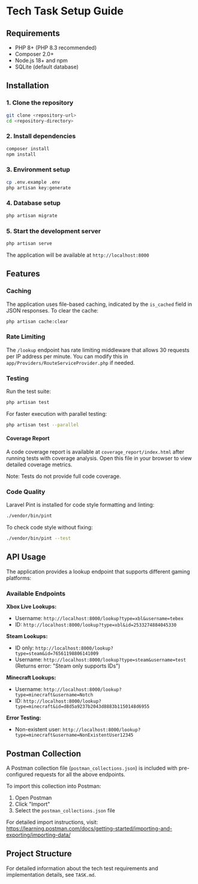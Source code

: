 # Tech Task Setup Guide

## Requirements

- PHP 8+ (PHP 8.3 recommended)
- Composer 2.0+
- Node.js 18+ and npm
- SQLite (default database)

## Installation

### 1. Clone the repository
```bash
git clone <repository-url>
cd <repository-directory>
```

### 2. Install dependencies
```bash
composer install
npm install
```

### 3. Environment setup
```bash
cp .env.example .env
php artisan key:generate
```

### 4. Database setup
```bash
php artisan migrate
```

### 5. Start the development server
```bash
php artisan serve
```

The application will be available at `http://localhost:8000`

## Features

### Caching
The application uses file-based caching, indicated by the `is_cached` field in JSON responses. To clear the cache:

```bash
php artisan cache:clear
```

### Rate Limiting
The `/lookup` endpoint has rate limiting middleware that allows 30 requests per IP address per minute. You can modify this in `app/Providers/RouteServiceProvider.php` if needed.

### Testing
Run the test suite:

```bash
php artisan test
```

For faster execution with parallel testing:

```bash
php artisan test --parallel
```

#### Coverage Report
A code coverage report is available at `coverage_report/index.html` after running tests with coverage analysis. Open this file in your browser to view detailed coverage metrics.

Note: Tests do not provide full code coverage.

### Code Quality
Laravel Pint is installed for code style formatting and linting:

```bash
./vendor/bin/pint
```

To check code style without fixing:

```bash
./vendor/bin/pint --test
```

## API Usage

The application provides a lookup endpoint that supports different gaming platforms:

### Available Endpoints

**Xbox Live Lookups:**
- Username: `http://localhost:8000/lookup?type=xbl&username=tebex`
- ID: `http://localhost:8000/lookup?type=xbl&id=2533274884045330`

**Steam Lookups:**
- ID only: `http://localhost:8000/lookup?type=steam&id=76561198806141009`
- Username: `http://localhost:8000/lookup?type=steam&username=test` (Returns error: "Steam only supports IDs")

**Minecraft Lookups:**
- Username: `http://localhost:8000/lookup?type=minecraft&username=Notch`
- ID: `http://localhost:8000/lookup?type=minecraft&id=d8d5a9237b2043d8883b1150148d6955`

**Error Testing:**
- Non-existent user: `http://localhost:8000/lookup?type=minecraft&username=NonExistentUser12345`

## Postman Collection

A Postman collection file (`postman_collections.json`) is included with pre-configured requests for all the above endpoints.

To import this collection into Postman:
1. Open Postman
2. Click "Import"
3. Select the `postman_collections.json` file

For detailed import instructions, visit: https://learning.postman.com/docs/getting-started/importing-and-exporting/importing-data/

## Project Structure

For detailed information about the tech test requirements and implementation details, see `TASK.md`.
